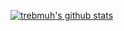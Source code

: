 <!--
**trebmuh/trebmuh** is a ✨ _special_ ✨ repository because its `README.md` (this file) appears on your GitHub profile.

Here are some ideas to get you started:

- 🔭 I’m currently working on ...
- 🌱 I’m currently learning ...
- 👯 I’m looking to collaborate on ...
- 🤔 I’m looking for help with ...
- 💬 Ask me about ...
- 📫 How to reach me: ...
- 😄 Pronouns: ...
- ⚡ Fun fact: ...
-->

[![trebmuh's github stats](https://github-readme-stats.vercel.app/api?username=trebmuh&theme=dark&show_icons=true&hide=stars&include_all_commits=true)](https://github.com/anuraghazra/github-readme-stats)
